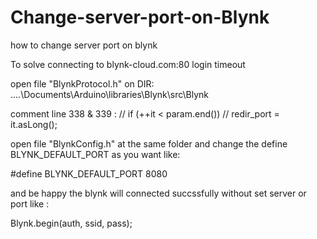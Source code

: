 # Change-server-port-on-Blynk
how to change server port on blynk 

To solve connecting to blynk-cloud.com:80 login timeout

open file "BlynkProtocol.h"
on DIR: ....\Documents\Arduino\libraries\Blynk\src\Blynk

comment line 338 & 339 :
//   if (++it < param.end())
//       redir_port = it.asLong();
     
open file "BlynkConfig.h" at the same folder and change the define BLYNK_DEFAULT_PORT as you want like:

#define BLYNK_DEFAULT_PORT       8080

and be happy the blynk will connected succssfully without set server or port like :

Blynk.begin(auth, ssid, pass);

